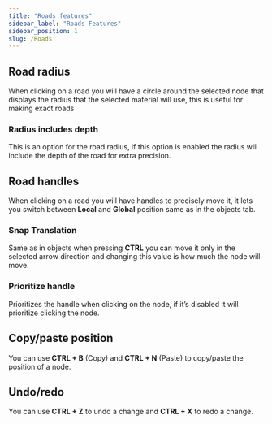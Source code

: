 ```yaml
---
title: "Roads features"
sidebar_label: "Roads Features"
sidebar_position: 1
slug: /Roads
---
```


## Road radius

When clicking on a road you will have a circle around the selected node that displays the radius that the selected material will use, this is useful for making exact roads

### Radius includes depth

This is an option for the road radius, if this option is enabled the radius will include the depth of the road for extra precision.

## Road handles

When clicking on a road you will have handles to precisely move it, it lets you switch between **Local** and **Global** position same as in the objects tab.

### Snap Translation

Same as in objects when pressing **CTRL** you can move it only in the selected arrow direction and changing this value is how much the node will move.

### Prioritize handle

Prioritizes the handle when clicking on the node, if it’s disabled it will prioritize clicking the node.

## Copy/paste position

You can use **CTRL + B** (Copy) and **CTRL + N** (Paste) to copy/paste the position of a node.

## Undo/redo

You can use **CTRL + Z** to undo a change and **CTRL + X** to redo a change.
